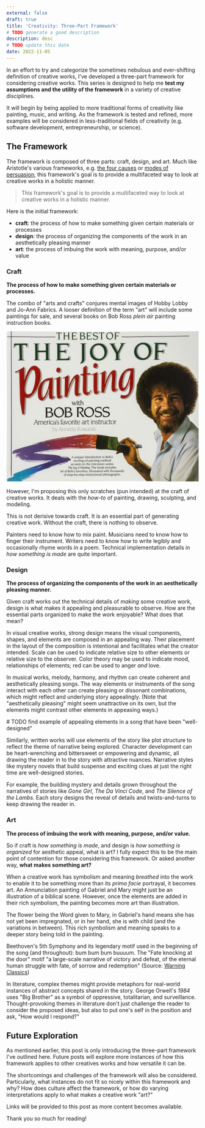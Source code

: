 ```yaml
---
external: false
draft: true
title: 'Creativity: Three-Part Framework'
# TODO generate a good description
description: desc
# TODO update this date
date: 2022-11-05
---
```


In an effort to try and categorize the sometimes nebulous and ever-shifting definition of creative works, I've developed a three-part framework for considering creative works. This series is designed to help me **test my assumptions and the utility of the framework** in a variety of creative disciplines.

It will begin by being applied to more traditional forms of creativity like painting, music, and writing. As the framework is tested and refined, more examples will be considered in less-traditional fields of creativity (e.g. software development, entrepreneurship, or science).

## The Framework

The framework is composed of three parts: craft, design, and art. Much like Aristotle's various frameworks, e.g. [the four causes](https://plato.stanford.edu/entries/aristotle-causality/) or [modes of persuasion](https://plato.stanford.edu/entries/aristotle-rhetoric/), this framework's goal is to provide a multifaceted way to look at creative works in a holistic manner.

> This framework's goal is to provide a multifaceted way to look at creative works in a holistic manner.

Here is the initial framework:

- **craft**: the process of how to make something given certain materials or processes
- **design**: the process of organizing the components of the work in an aesthetically pleasing manner
- **art**: the process of imbuing the work with meaning, purpose, and/or value

### Craft

**The process of how to make something given certain materials or processes.**

The combo of "arts and crafts" conjures mental images of Hobby Lobby and Jo-Ann Fabrics. A looser definition of the term "art" will include some paintings for sale, and several books on Bob Ross _plein air_ painting instruction books.

![Bob Ross - Joy of Painting](../bob-ross-joy-of-painting.jpg)

However, I'm proposing this only scratches (pun intended) at the craft of creative works. It deals with the _how-to_ of painting, drawing, sculpting, and modeling.

This is not derisive towards craft. It is an essential part of generating creative work. Without the craft, there is nothing to observe.

Painters need to know how to mix paint. Musicians need to know how to finger their instrument. Writers need to know how to write legibly and occasionally rhyme words in a poem. Technical implementation details in _how something is made_ are quite important.

### Design

**The process of organizing the components of the work in an aesthetically pleasing manner.**

Given craft works out the technical details of _making_ some creative work, design is what makes it appealing and pleasurable to observe. How are the essential parts organized to make the work enjoyable? What does that mean?

In visual creative works, strong design means the visual components, shapes, and elements are composed in an appealing way. Their placement in the layout of the composition is intentional and facilitates what the creator intended. Scale can be used to indicate relative size to other elements or relative size to the observer. Color theory may be used to indicate mood, relationships of elements; red can be used to anger _and_ love.

In musical works, melody, harmony, and rhythm can create coherent and aesthetically pleasing songs. The way elements or instruments of the song interact with each other can create pleasing or dissonant combinations, which might reflect and underlying story appealingly. (Note that "aesthetically pleasing" might seem unattractive on its own, but the elements might contrast other elements in appeasing ways.)

\# TODO find example of appealing elements in a song that have been "well-designed"

Similarly, written works will use elements of the story like plot structure to reflect the theme of narrative being explored. Character development can be heart-wrenching and bittersweet or empowering and dynamic, all drawing the reader in to the story with attractive nuances. Narrative styles like mystery novels that build suspense and exciting clues at just the right time are well-designed stories.

For example, the building mystery and details grown throughout the narratives of stories like _Gone Girl_, _The Da Vinci Code_, and _The Silence of the Lambs_. Each story designs the reveal of details and twists-and-turns to keep drawing the reader in.

### Art

**The process of imbuing the work with meaning, purpose, and/or value.**

So if craft is _how something is made_, and design is _how something is organized_ for aesthetic appeal, what is art? I fully expect this to be the main point of contention for those considering this framework. Or asked another way, **what makes something art?**

When a creative work has symbolism and meaning _breathed_ into the work to enable it to be something more than its _prima facie_ portrayal, it becomes art. An Annunciation painting of Gabriel and Mary might just be an illustration of a biblical scene. However, once the elements are added in their rich symbolism, the painting becomes more art than illustration.

The flower being the Word given to Mary, in Gabriel's hand means she has not yet been impregnated, or in her hand, she is with child (and the variations in between). This rich symbolism and meaning speaks to a deeper story being told in the painting.

Beethoven's 5th Symphony and its legendary motif used in the beginning of the song (and throughout): bum bum bum buuuum. The "Fate knocking at the door" motif "a large-scale narrative of victory and defeat, of the eternal human struggle with fate, of sorrow and redemption" (Source: [Warning Classics](https://www.warnerclassics.com/release/beethoven-symphony-no-5-fate-knocking-door))

In literature, complex themes might provide metaphors for real-world instances of abstract concepts shared in the story. George Orwell's _1984_ uses "Big Brother" as a symbol of oppressive, totalitarian, and surveillance. Thought-provoking themes in literature don't just challenge the reader to consider the proposed ideas, but also to put one's self in the position and ask, "How would I respond?"

## Future Exploration

As mentioned earlier, this post is only introducing the three-part framework I've outlined here. Future posts will explore more instances of how this framework applies to other creatives works and how versatile it can be.

The shortcomings and challenges of the framework will also be considered. Particularly, what instances do not fit so nicely within this framework and why? How does culture affect the framework, or how do varying interpretations apply to what makes a creative work "art?"

Links will be provided to this post as more content becomes available.

Thank you so much for reading!
